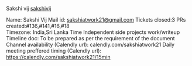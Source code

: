 Sakshi vij [sakshivij](https://github.com/sakshivij)

Name: Sakshi Vij
Mail id: sakshiatwork21@gmail.com
Tickets closed:3
PRs created:#136,#141,#16,#18  
Timezone: India,Sri Lanka Time
Independent side projects work/writeup
Timeline doc: To be prepared as per the requirement of the document
Channel availability (Calendly url): calendly.com/sakshiatwork21
Daily meeting preffered timing (Calendly url): https://calendly.com/sakshiatwork21/15min
